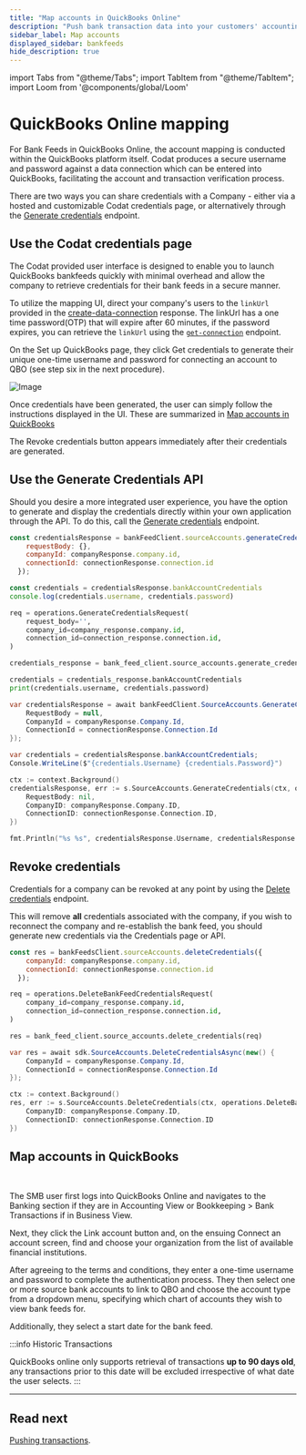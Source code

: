 ```yaml
---
title: "Map accounts in QuickBooks Online"
description: "Push bank transaction data into your customers' accounting platforms with an automated feed"
sidebar_label: Map accounts
displayed_sidebar: bankfeeds
hide_description: true
---
```


import Tabs from "@theme/Tabs";
import TabItem from "@theme/TabItem";
import Loom from '@components/global/Loom'

# QuickBooks Online mapping

For Bank Feeds in QuickBooks Online, the account mapping is conducted within the QuickBooks platform itself. Codat produces a secure username and password against a data connection which can be entered into QuickBooks, facilitating the account and transaction verification process.

There are two ways you can share credentials with a Company - either via a hosted and customizable Codat credentials page, or alternatively through the [Generate credentials](/bank-feeds-api#/operations/generate-credentials) endpoint.

## Use the Codat credentials page
The Codat provided user interface is designed to enable you to launch QuickBooks bankfeeds quickly with minimal overhead and allow the company to retrieve credentials for their bank feeds in a secure manner.

To utilize the mapping UI, direct your company's users to the `linkUrl` provided in the [create-data-connection](/bank-feeds/setup#creating-a-data-connection) response. The linkUrl has a one time password(OTP) that will expire after 60 minutes, if the password expires, you can retrieve the `linkUrl` using the [`get-connection`](bank-feeds-api#/operations/get-connection) endpoint.

On the Set up QuickBooks page, they click Get credentials to generate their unique one-time username and password for connecting an account to QBO (see step six in the next procedure). 

![Image](/img/bank-feeds/qbo-bank-feeds/400590b-qbo-bank-feeds_smb-customer-steps-revised.png "The Set up QuickBooks page that allows your SMB user to get their credentials.")

Once credentials have been generated, the user can simply follow the instructions displayed in the UI. These are summarized in [Map accounts in QuickBooks](/bank-feeds/integrations/qbo/mapping#map-accounts-in-quickbooks)

The Revoke credentials button appears immediately after their credentials are generated.


## Use the Generate Credentials API

Should you desire a more integrated user experience, you have the option to generate and display the credentials directly within your own application through the API.
To do this, call the [Generate credentials](/bank-feeds-api#/operations/generate-credentials) endpoint.

<Tabs>

<TabItem value="nodejs" label="TypeScript">

```javascript
const credentialsResponse = bankFeedClient.sourceAccounts.generateCredentials({
    requestBody: {},
    companyId: companyResponse.company.id,
    connectionId: connectionResponse.connection.id
  });

const credentials = credentialsResponse.bankAccountCredentials
console.log(credentials.username, credentials.password)
```

</TabItem>

<TabItem value="python" label="Python">

```python
req = operations.GenerateCredentialsRequest(
    request_body='',
    company_id=company_response.company.id,
    connection_id=connection_response.connection.id,
)

credentials_response = bank_feed_client.source_accounts.generate_credentials(req)

credentials = credentials_response.bankAccountCredentials
print(credentials.username, credentials.password)
```

</TabItem>

<TabItem value="csharp" label="C#">

```csharp
var credentialsResponse = await bankFeedClient.SourceAccounts.GenerateCredentialsAsync(new() {
    RequestBody = null,
    CompanyId = companyResponse.Company.Id,
    ConnectionId = connectionResponse.Connection.Id
});

var credentials = credentialsResponse.bankAccountCredentials;
Console.WriteLine($"{credentials.Username} {credentials.Password}")
```

</TabItem>

<TabItem value="go" label="Go">

```go
ctx := context.Background()
credentialsResponse, err := s.SourceAccounts.GenerateCredentials(ctx, operations.GenerateCredentialsRequest{
    RequestBody: nil,
    CompanyID: companyResponse.Company.ID,
    ConnectionID: connectionResponse.Connection.ID,
})

fmt.Println("%s %s", credentialsResponse.Username, credentialsResponse.Password)
```
</TabItem>

</Tabs>

## Revoke credentials
Credentials for a company can be revoked at any point by using the [Delete credentials](/bank-feeds-api#/operations/delete-bank-feed-credentials) endpoint.

This will remove **all** credentials associated with the company, if you wish to reconnect the company and re-establish the bank feed, you should generate new credentials via the Credentials page or API.

<Tabs>

<TabItem value="nodejs" label="TypeScript">

```javascript
const res = bankFeedsClient.sourceAccounts.deleteCredentials({
    companyId: companyResponse.company.id,
    connectionId: connectionResponse.connection.id
  });
```

</TabItem>

<TabItem value="python" label="Python">

```python
req = operations.DeleteBankFeedCredentialsRequest(
    company_id=company_response.company.id,
    connection_id=connection_response.connection.id,
)

res = bank_feed_client.source_accounts.delete_credentials(req)
```

</TabItem>

<TabItem value="csharp" label="C#">

```csharp
var res = await sdk.SourceAccounts.DeleteCredentialsAsync(new() {
    CompanyId = companyResponse.Company.Id,
    ConnectionId = connectionResponse.Connection.Id
});
```

</TabItem>

<TabItem value="go" label="Go">

```go
ctx := context.Background()
res, err := s.SourceAccounts.DeleteCredentials(ctx, operations.DeleteBankFeedCredentialsRequest{
    CompanyID: companyResponse.Company.ID,
    ConnectionID: connectionResponse.Connection.ID
})
```
</TabItem>

</Tabs>

## Map accounts in QuickBooks

<Loom source="https://www.loom.com/embed/50fbe91987924c38a6de91c3582069ab" />

<br/>

The SMB user first logs into QuickBooks Online and navigates to the Banking section if they are in Accounting View or Bookkeeping > Bank Transactions if in Business View. 

Next, they click the Link account button and, on the ensuing Connect an account screen, find and choose your organization from the list of available financial institutions. 

After agreeing to the terms and conditions, they enter a one-time username and password to complete the authentication process. They then select one or more source bank accounts to link to QBO and choose the account type from a dropdown menu, specifying which chart of accounts they wish to view bank feeds for. 

Additionally, they select a start date for the bank feed.

:::info Historic Transactions

QuickBooks online only supports retrieval of transactions **up to 90 days old**, any transactions prior to this date will be excluded irrespective of what date the user selects.
:::

---
## Read next

[Pushing transactions](/bank-feeds/pushing-transactions).